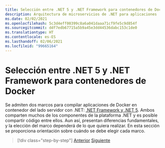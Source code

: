 ```yaml
---
title: Selección entre .NET 5 y .NET Framework para contenedores de Docker
description: Arquitectura de microservicios de .NET para aplicaciones .NET en contenedor | Selección entre .NET 5 y .NET Framework para contenedores de Docker
ms.date: 02/02/2021
ms.openlocfilehash: 5c3d4eff00399c8a6a041daaa71cf9fe5c9d854f
ms.sourcegitcommit: ddf7edb67715a5b9a45e3dd44536dabc153c1de0
ms.translationtype: HT
ms.contentlocale: es-ES
ms.lasthandoff: 02/06/2021
ms.locfileid: "99665164"
---
```

# <a name="choosing-between-net-5-and-net-framework-for-docker-containers"></a>Selección entre .NET 5 y .NET Framework para contenedores de Docker

Se admiten dos marcos para compilar aplicaciones de Docker en contenedor del lado servidor con .NET: [.NET Framework y .NET 5](https://dotnet.microsoft.com/download). Ambos comparten muchos de los componentes de la plataforma .NET y es posible compartir código entre ellos. Aun así, presentan diferencias fundamentales, y la elección del marco dependerá de lo que quiera realizar. En esta sección se proporciona orientación sobre cuándo se debe elegir cada marco.

>[!div class="step-by-step"]
>[Anterior](../container-docker-introduction/docker-containers-images-registries.md)
>[Siguiente](general-guidance.md)
